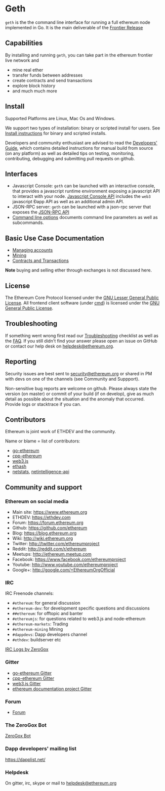 # Geth

`geth` is the the command line interface for running a full ethereum node implemented in Go. 
It is the main deliverable of the [Frontier Release](https://github.com/ethereum/go-ethereum/wiki/Frontier)

## Capabilities

By installing and running `geth`, you can take part in the ethereum frontier live network and
* mine real ether 
* transfer funds between addresses
* create contracts and send transactions
* explore block history
* and much much more

## Install 

Supported Platforms are Linux, Mac Os and Windows.

We support two types of installation: binary or scripted install for users. 
See [Install instructions](https://github.com/ethereum/go-ethereum/wiki/Building-Ethereum) for binary and scripted installs.

Developers and community enthusiast are advised to read the [Developers' Guide](https://github.com/ethereum/go-ethereum/wiki/Developers%27-Guide), which contains detailed instructions for manual build from source (on any platform) as well as detailed tips on testing, monitoring, contributing, debugging and submitting pull requests on github.

## Interfaces

* Javascript Console: `geth` can be launched with an interactive console, that provides a javascript runtime environment exposing a javascript API to interact with your node. [Javascript Console API](https://github.com/ethereum/go-ethereum/wiki/JavaScript-Console) includes the `web3` javascript Ðapp API as well as an additional admin API. 
* JSON-RPC server: `geth` can be launched with a json-rpc server that exposes the [JSON-RPC API](https://github.com/ethereum/wiki/wiki/JSON-RPC)
* [Command line options](https://github.com/ethereum/go-ethereum/wiki/Command-Line-Options) documents command line parameters as well as subcommands.

## Basic Use Case Documentation

* [Managing accounts](https://github.com/ethereum/go-ethereum/wiki/Managing-your-accounts)
* [Mining](https://github.com/ethereum/go-ethereum/wiki/mining)
* [Contracts and Transactions](https://github.com/ethereum/go-ethereum/wiki/Contracts-and-Transactions)

**Note** buying and selling ether through exchanges is not discussed here. 

## License

The Ethereum Core Protocol licensed under the [GNU Lesser General Public License](https://www.gnu.org/licenses/lgpl.html). All frontend client software (under [cmd](https://github.com/ethereum/go-ethereum/tree/develop/cmd)) is licensed under the [GNU General Public License](https://www.gnu.org/copyleft/gpl.html).

## Troubleshooting

If something went wrong first read our [Troubleshooting](https://github.com/ethereum/go-ethereum/wiki/Troubleshooting) checklist as well as the [FAQ](https://github.com/ethereum/go-ethereum/wiki/Troubleshooting). If you still didn't find your answer please open an issue on GitHub or contact our help desk on helpdesk@ethereum.org.

## Reporting 

Security issues are best sent to security@ethereum.org or shared in PM with devs on one of the channels (see Community and Suppport).

Non-sensitive bug reports are welcome on github. Please always state the version (on master) or commit of your build (if on develop), give as much detail as possible about the situation and the anomaly that occurred. Provide logs or stacktrace if you can.

## Contributors

Ethereum is joint work of ETHDEV and the community.

Name or blame = list of contributors:
* [go-ethereum](https://github.com/ethereum/go-ethereum/graphs/contributors)
* [cpp-ethereum](https://github.com/ethereum/cpp-ethereum/graphs/contributors)
* [web3.js](https://github.com/ethereum/web3.js/graphs/contributors)
* [ethash](https://github.com/ethereum/ethash/graphs/contributors)
* [netstats](https://github.com/cubedro/eth-netstats/graphs/contributors), 
[netintelligence-api](https://github.com/cubedro/eth-net-intelligence-api/graphs/contributors)

## Community and support

### Ethereum on social media

- Main site: https://www.ethereum.org
- ETHDEV: https://ethdev.com
- Forum: https://forum.ethereum.org
- Github: https://github.com/ethereum
- Blog: https://blog.ethereum.org
- Wiki: http://wiki.ethereum.org
- Twitter: http://twitter.com/ethereumproject
- Reddit: http://reddit.com/r/ethereum
- Meetups: http://ethereum.meetup.com
- Facebook: https://www.facebook.com/ethereumproject
- Youtube: http://www.youtube.com/ethereumproject
- Google+: http://google.com/+EthereumOrgOfficial

### IRC 

IRC Freenode channels:
* `#ethereum`: for general discussion
* `#ethereum-dev`: for development specific questions and discussions
* `##ethereum`: for offtopic and banter
* `#ethereumjs`: for questions related to web3.js and node-ethereum
* `#ethereum-markets`: Trading 
* `#ethereum-mining` Mining
* `#dappdevs`: Dapp developers channel
* `#ethdev`: buildserver etc

[IRC Logs by ZeroGox](https://zerogox.com/bot/log)

### Gitter 

* [go-ethereum Gitter](https://gitter.im/ethereum/go-ethereum)
* [cpp-ethereum Gitter](https://gitter.im/ethereum/cpp-ethereum)
* [web3.js Gitter](https://gitter.im/ethereum/web3.js)
* [ethereum documentation project Gitter](https://gitter.im/ethereum/frontier-guide)

### Forum

- [Forum](https://forum.ethereum.org/categories/go-implementation)

### The ZeroGox Bot

[ZeroGox Bot](https://zerogox.com/bot)

### Dapp developers' mailing list

https://dapplist.net/

### Helpdesk 

On gitter, irc, skype or mail to helpdesk@ethereum.org
